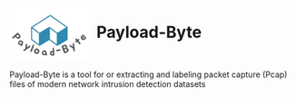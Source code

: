 # <img src="/Payload-Byte-logo.jpg" width="140" valign="middle" alt="Scapy" />&nbsp; Payload-Byte


Payload-Byte is a tool for or extracting and labeling packet capture (Pcap) files of modern network intrusion detection datasets


